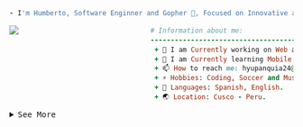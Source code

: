 ```ruby
- I'm Humberto, Software Enginner and Gopher 🦫, Focused on Innovative and Efficient Solutions:
```

 <img width="250px" align="left" src="https://user-images.githubusercontent.com/115683237/213916496-ee9a79a5-dde3-41d0-998c-8568e1ea8e13.svg "/>
  
```ruby
# Information about me:
-------------------------------------------------------------------------
 + 🔭 I am Currently working on Web app Development.
 + 🌱 I am Currently learning Mobile app Development with Flutter.
 + 📫 How to reach me: hyupanquia24@gmail.com.
 + ⚡ Hobbies: Coding, Soccer and Music.
 + 💭 Languages: Spanish, English.
 + 🌏 Location: Cusco - Peru.
``` 
<details>
<summary><samp>See More</samp></summary>

### <samp> **_Find me:_** </samp> 
[![Facebook](https://user-images.githubusercontent.com/109688585/197315413-0807404e-7488-45d2-abad-1df6a566fb01.svg)](https://web.facebook.com/profile.php?id=100085827152668)
[![Instagram](https://user-images.githubusercontent.com/109688585/197315418-f47d9547-74b3-4e82-b6e3-576b76e71918.svg)](https://www.instagram.com/yupanquidev/)
[![LinkedIn](https://user-images.githubusercontent.com/109688585/197315950-06bd3031-c924-408b-9e0a-e96b968bbbd3.svg)](https://www.linkedin.com/in/yupanquidev/)
[![TikTok](https://user-images.githubusercontent.com/109688585/197315429-07ad4b38-82a5-45b3-a0f0-c3764b9280ba.svg)](https://www.tiktok.com/@yupanquidev/)
[![Twitter](https://user-images.githubusercontent.com/109688585/197315432-04df6483-de28-45e5-abc3-8ae4723fdda8.svg)](https://x.com/yupanquidev)
[![Gmail](https://user-images.githubusercontent.com/109688585/197362558-c5440ea0-3c55-4ddf-aaef-ee0f6b457068.svg)](mailto:yupanquidev@gmail.com)
 
### <samp> **_Technologies:_** </samp> 
 
| <samp> _Languages_ </samp> |<samp> _Frameworks & DB_ </samp> | <samp> _Tools_ </samp>|
| :---: | :---:| :---: |
| ![Go](assets/Go.svg) ![Rust](assets/Rust.svg) ![JavaScript](assets/JavaScript.svg) ![TypeScript](assets/TypeScript.svg) ![HTML](assets/HTML.svg) ![CSS](assets/CSS.svg) | ![TailwindCSS](assets/TailwindCSS.svg) ![React](assets/React.svg) ![PostgreSQL](assets/PostgreSQL.svg) ![Redis](assets/Redis.svg) | ![VSCode](assets/VSCode.svg) ![PNPM](assets/PNPM.svg) ![Git](assets/Git.svg) ![Docker](assets/Docker.svg) ![Figma](assets/Figma.svg) |

<table>
  <tr>
    <td align="center" style="padding=0;width=60%;">
      <img src="https://github-readme-stats-git-masterrstaa-rickstaa.vercel.app/api/top-langs?username=yupanquidev&show_icons=true&locale=en&layout=compact&hide_border=true&title_color=6ee7b7&text_color=ecfdf5&bg_color=00000000" alt="yupanquidev" />
    </td>
    <td align="center" style="padding=0;width=40%;">
      <img src="https://github-readme-stats-git-masterrstaa-rickstaa.vercel.app/api?username=yupanquidev&show_icons=true&locale=en&&count_private=true&hide_border=true&title_color=6ee7b7&icon_color=34d399&text_color=ecfdf5&bg_color=00000000" alt="yupanquidev" />
    </td>
  </tr>
</table>
